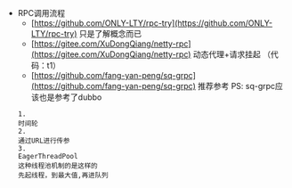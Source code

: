 - RPC调用流程
    - [https://github.com/ONLY-LTY/rpc-try](https://github.com/ONLY-LTY/rpc-try) 只是了解概念而已
    - [https://gitee.com/XuDongQiang/netty-rpc](https://gitee.com/XuDongQiang/netty-rpc) 动态代理+请求挂起 （代码：t1）
    - [https://github.com/fang-yan-peng/sq-grpc](https://github.com/fang-yan-peng/sq-grpc) 推荐参考
    PS: sq-grpc应该也是参考了dubbo
    ```
    1.
    时间轮
    2.
    通过URL进行传参
    3.
    EagerThreadPool
    这种线程池机制的是这样的
    先起线程，到最大值,再进队列
    ```
